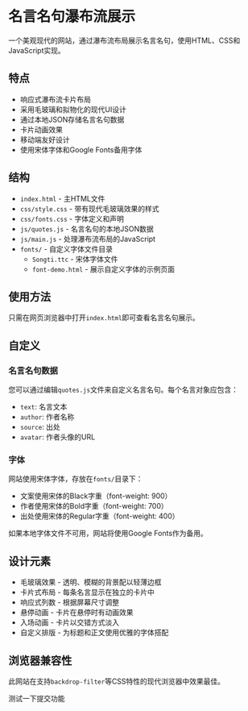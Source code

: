 # 名言名句瀑布流展示

一个美观现代的网站，通过瀑布流布局展示名言名句，使用HTML、CSS和JavaScript实现。

## 特点

- 响应式瀑布流卡片布局
- 采用毛玻璃和拟物化的现代UI设计
- 通过本地JSON存储名言名句数据
- 卡片动画效果
- 移动端友好设计
- 使用宋体字体和Google Fonts备用字体

## 结构

- `index.html` - 主HTML文件
- `css/style.css` - 带有现代毛玻璃效果的样式
- `css/fonts.css` - 字体定义和声明
- `js/quotes.js` - 名言名句的本地JSON数据
- `js/main.js` - 处理瀑布流布局的JavaScript
- `fonts/` - 自定义字体文件目录
  - `Songti.ttc` - 宋体字体文件
  - `font-demo.html` - 展示自定义字体的示例页面

## 使用方法

只需在网页浏览器中打开`index.html`即可查看名言名句展示。

## 自定义

### 名言名句数据
您可以通过编辑`quotes.js`文件来自定义名言名句。每个名言对象应包含：

- `text`: 名言文本
- `author`: 作者名称
- `source`: 出处
- `avatar`: 作者头像的URL

### 字体
网站使用宋体字体，存放在`fonts/`目录下：

- 文案使用宋体的Black字重（font-weight: 900）
- 作者使用宋体的Bold字重（font-weight: 700）
- 出处使用宋体的Regular字重（font-weight: 400）

如果本地字体文件不可用，网站将使用Google Fonts作为备用。

## 设计元素

- 毛玻璃效果 - 透明、模糊的背景配以轻薄边框
- 卡片式布局 - 每条名言显示在独立的卡片中
- 响应式列数 - 根据屏幕尺寸调整
- 悬停动画 - 卡片在悬停时有动画效果
- 入场动画 - 卡片以交错方式淡入
- 自定义排版 - 为标题和正文使用优雅的字体搭配

## 浏览器兼容性

此网站在支持`backdrop-filter`等CSS特性的现代浏览器中效果最佳。 


测试一下提交功能